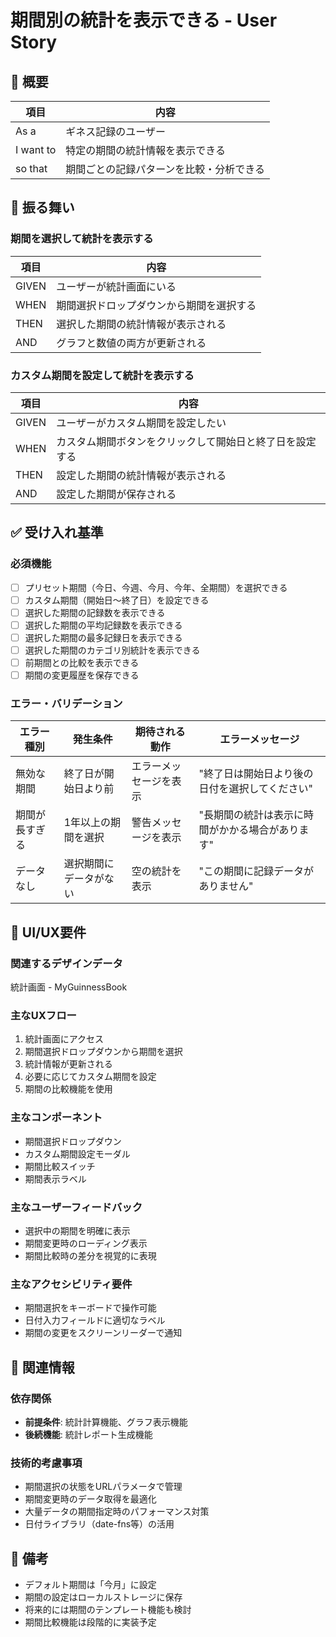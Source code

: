 # 期間別の統計を表示できる - User Story

## 📖 概要

| 項目 | 内容 |
|------|------|
| As a | ギネス記録のユーザー |
| I want to | 特定の期間の統計情報を表示できる |
| so that | 期間ごとの記録パターンを比較・分析できる |


## 🔄 振る舞い

### 期間を選択して統計を表示する

| 項目 | 内容 |
|------|------|
| GIVEN | ユーザーが統計画面にいる |
| WHEN | 期間選択ドロップダウンから期間を選択する |
| THEN | 選択した期間の統計情報が表示される |
| AND | グラフと数値の両方が更新される |

### カスタム期間を設定して統計を表示する

| 項目 | 内容 |
|------|------|
| GIVEN | ユーザーがカスタム期間を設定したい |
| WHEN | カスタム期間ボタンをクリックして開始日と終了日を設定する |
| THEN | 設定した期間の統計情報が表示される |
| AND | 設定した期間が保存される |


## ✅ 受け入れ基準

### 必須機能
- [ ] プリセット期間（今日、今週、今月、今年、全期間）を選択できる
- [ ] カスタム期間（開始日〜終了日）を設定できる
- [ ] 選択した期間の記録数を表示できる
- [ ] 選択した期間の平均記録数を表示できる
- [ ] 選択した期間の最多記録日を表示できる
- [ ] 選択した期間のカテゴリ別統計を表示できる
- [ ] 前期間との比較を表示できる
- [ ] 期間の変更履歴を保存できる

### エラー・バリデーション
| エラー種別 | 発生条件 | 期待される動作 | エラーメッセージ |
|------------|----------|----------------|------------------|
| 無効な期間 | 終了日が開始日より前 | エラーメッセージを表示 | "終了日は開始日より後の日付を選択してください" |
| 期間が長すぎる | 1年以上の期間を選択 | 警告メッセージを表示 | "長期間の統計は表示に時間がかかる場合があります" |
| データなし | 選択期間にデータがない | 空の統計を表示 | "この期間に記録データがありません" |


## 🎨 UI/UX要件

### 関連するデザインデータ
統計画面 - MyGuinnessBook

### 主なUXフロー
1. 統計画面にアクセス
2. 期間選択ドロップダウンから期間を選択
3. 統計情報が更新される
4. 必要に応じてカスタム期間を設定
5. 期間の比較機能を使用

### 主なコンポーネント
- 期間選択ドロップダウン
- カスタム期間設定モーダル
- 期間比較スイッチ
- 期間表示ラベル

### 主なユーザーフィードバック
- 選択中の期間を明確に表示
- 期間変更時のローディング表示
- 期間比較時の差分を視覚的に表現

### 主なアクセシビリティ要件
- 期間選択をキーボードで操作可能
- 日付入力フィールドに適切なラベル
- 期間の変更をスクリーンリーダーで通知


## 🔗 関連情報

### 依存関係
- **前提条件**: 統計計算機能、グラフ表示機能
- **後続機能**: 統計レポート生成機能

### 技術的考慮事項
- 期間選択の状態をURLパラメータで管理
- 期間変更時のデータ取得を最適化
- 大量データの期間指定時のパフォーマンス対策
- 日付ライブラリ（date-fns等）の活用


## 📝 備考
- デフォルト期間は「今月」に設定
- 期間の設定はローカルストレージに保存
- 将来的には期間のテンプレート機能も検討
- 期間比較機能は段階的に実装予定 